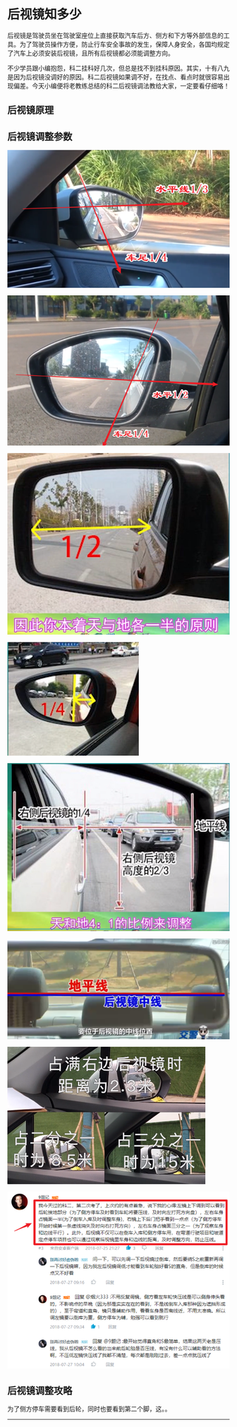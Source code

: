 # 后视镜知多少

后视镜是驾驶员坐在驾驶室座位上直接获取汽车后方、侧方和下方等外部信息的工具。为了驾驶员操作方便，防止行车安全事故的发生，保障人身安全，各国均规定了汽车上必须安装后视镜，且所有后视镜都必须能调整方向。

不少学员跟小编抱怨，科二挂科好几次，但总是找不到挂科原因。其实，十有八九是因为后视镜没调好的原因。科二后视镜如果调不好，在找点、看点时就很容易出现偏差。今天小编便将老教练总结的科二后视镜调法教给大家，一定要看仔细咯！

## 后视镜原理



## 后视镜调整参数

![1543053552667.png](image/1543053552667.png)

![1543053626806.png](image/1543053626806.png)

![1543053703105.png](image/1543053703105.png)

![1543053714831.png](image/1543053714831.png)

![1543053754996.png](image/1543053754996.png)

![1543053926219.png](image/1543053926219.png)

![1543054800433.png](image/1543054800433.png)

![1543925636439.png](image/1543925636439.png)

## 后视镜调整攻略

为了侧方停车需要看到后轮，同时也要看到第二个脚，这。。

---
